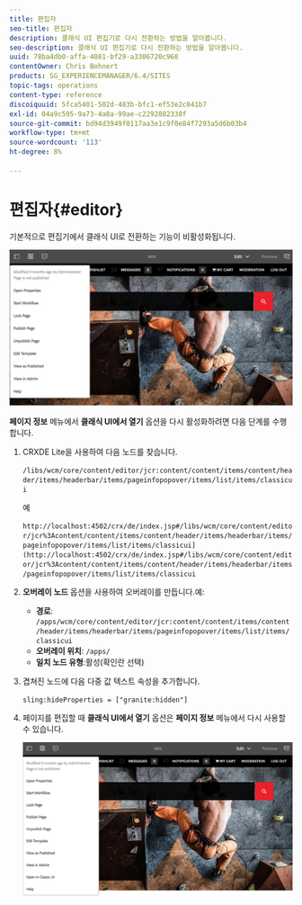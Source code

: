 ```yaml
---
title: 편집자
seo-title: 편집자
description: 클래식 UI 편집기로 다시 전환하는 방법을 알아봅니다.
seo-description: 클래식 UI 편집기로 다시 전환하는 방법을 알아봅니다.
uuid: 78ba4db0-affa-4081-bf29-a3306720c968
contentOwner: Chris Bohnert
products: SG_EXPERIENCEMANAGER/6.4/SITES
topic-tags: operations
content-type: reference
discoiquuid: 5fca5401-502d-483b-bfc1-ef53e2c041b7
exl-id: 04a9c595-9a73-4a8a-99ae-c2292882338f
source-git-commit: bd94d3949f0117aa3e1c9f0e84f7293a5d6b03b4
workflow-type: tm+mt
source-wordcount: '113'
ht-degree: 8%

---
```


# 편집자{#editor}

기본적으로 편집기에서 클래식 UI로 전환하는 기능이 비활성화됩니다.

![chlimage_1-9](assets/chlimage_1-9.png)

**페이지 정보** 메뉴에서 **클래식 UI에서 열기** 옵션을 다시 활성화하려면 다음 단계를 수행합니다.

1. CRXDE Lite을 사용하여 다음 노드를 찾습니다.

   `/libs/wcm/core/content/editor/jcr:content/content/items/content/header/items/headerbar/items/pageinfopopover/items/list/items/classicui`

   예

   `http://localhost:4502/crx/de/index.jsp#/libs/wcm/core/content/editor/jcr%3Acontent/content/items/content/header/items/headerbar/items/pageinfopopover/items/list/items/classicui](http://localhost:4502/crx/de/index.jsp#/libs/wcm/core/content/editor/jcr%3Acontent/content/items/content/header/items/headerbar/items/pageinfopopover/items/list/items/classicui`

1. **오버레이 노드** 옵션을 사용하여 오버레이를 만듭니다.예:

   * **경로**: `/apps/wcm/core/content/editor/jcr:content/content/items/content/header/items/headerbar/items/pageinfopopover/items/list/items/classicui`
   * **오버레이 위치**: `/apps/`
   * **일치 노드 유형**:활성(확인란 선택)

1. 겹쳐진 노드에 다음 다중 값 텍스트 속성을 추가합니다.

   `sling:hideProperties = ["granite:hidden"]`

1. 페이지를 편집할 때 **클래식 UI에서 열기** 옵션은 **페이지 정보** 메뉴에서 다시 사용할 수 있습니다.

   ![chlimage_1-10](assets/chlimage_1-10.png)
